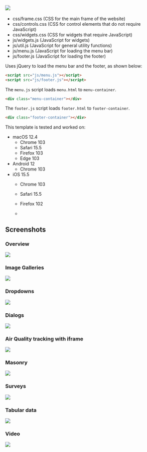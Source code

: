 ## ![](https://github.com/KarmaScripter/BudgetWeb/blob/main/img/BudgetWeb.png)

- css/frame.css (CSS for the main frame of the website)
- css/controls.css (CSS for control elements that do not require JavaScript)
- css/widgets.css (CSS for widgets that require JavaScript)
- js/widgets.js (JavaScript for widgets)
- js/util.js (JavaScript for general utility functions)
- js/menu.js (JavaScript for loading the menu bar)
- js/footer.js (JavaScript for loading the footer)

Uses jQuery to load the menu bar and the footer, as shown below:
```html
<script src="js/menu.js"></script>
<script src="js/footer.js"></script>
```
The `menu.js` script loads `menu.html` to `menu-container`.
```html
<div class="menu-container"></div>
```
The `footer.js` script loads `footer.html` to `footer-container`.
```html
<div class="footer-container"></div>
```

This template is tested and worked on:
- macOS 12.4
  - Chrome 103
  - Safari 15.5
  - Firefox 103
  - Edge 103
- Android 12
  - Chrome 103
- iOS 15.5
  - Chrome 103
  - Safari 15.5
  - Firefox 102
 
  - 
## Screenshots

### Overview
![](https://github.com/KarmaScripter/BudgetWeb/blob/main/etc/github/Overview.PNG)

### Image Galleries
![](https://github.com/KarmaScripter/BudgetWeb/blob/main/etc/github/Gallery.PNG)

### Dropdowns
![](https://github.com/KarmaScripter/BudgetWeb/blob/main/etc/github/Dropdowns.PNG)

### Dialogs
![](https://github.com/KarmaScripter/BudgetWeb/blob/main/etc/github/Dialogs.PNG)

### Air Quality tracking with iframe
![](https://github.com/KarmaScripter/BudgetWeb/blob/main/etc/github/Iframe.PNG)

### Masonry
![](https://github.com/KarmaScripter/BudgetWeb/blob/main/etc/github/Masonry.PNG)

### Surveys
![](https://github.com/KarmaScripter/BudgetWeb/blob/main/etc/github/Surveys.PNG)

### Tabular data
![](https://github.com/KarmaScripter/BudgetWeb/blob/main/etc/github/Tables.PNG)

### Video
![](https://github.com/KarmaScripter/BudgetWeb/blob/main/etc/github/Video.PNG)

